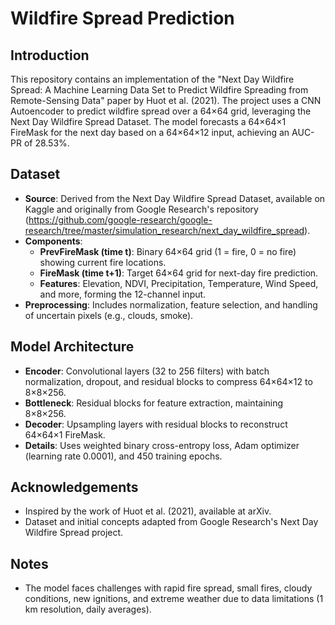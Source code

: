 # Wildfire Spread Prediction

## Introduction
This repository contains an implementation of the "Next Day Wildfire Spread: A Machine Learning Data Set to Predict Wildfire Spreading from Remote-Sensing Data" paper by Huot et al. (2021). The project uses a CNN Autoencoder to predict wildfire spread over a 64×64 grid, leveraging the Next Day Wildfire Spread Dataset. The model forecasts a 64×64×1 FireMask for the next day based on a 64×64×12 input, achieving an AUC-PR of 28.53%.

## Dataset
- **Source**: Derived from the Next Day Wildfire Spread Dataset, available on Kaggle and originally from Google Research's repository (https://github.com/google-research/google-research/tree/master/simulation_research/next_day_wildfire_spread).
- **Components**:
  - **PrevFireMask (time t)**: Binary 64×64 grid (1 = fire, 0 = no fire) showing current fire locations.
  - **FireMask (time t+1)**: Target 64×64 grid for next-day fire prediction.
  - **Features**: Elevation, NDVI, Precipitation, Temperature, Wind Speed, and more, forming the 12-channel input.
- **Preprocessing**: Includes normalization, feature selection, and handling of uncertain pixels (e.g., clouds, smoke).

## Model Architecture
- **Encoder**: Convolutional layers (32 to 256 filters) with batch normalization, dropout, and residual blocks to compress 64×64×12 to 8×8×256.
- **Bottleneck**: Residual blocks for feature extraction, maintaining 8×8×256.
- **Decoder**: Upsampling layers with residual blocks to reconstruct 64×64×1 FireMask.
- **Details**: Uses weighted binary cross-entropy loss, Adam optimizer (learning rate 0.0001), and 450 training epochs.

## Acknowledgements
- Inspired by the work of Huot et al. (2021), available at arXiv.
- Dataset and initial concepts adapted from Google Research's Next Day Wildfire Spread project.

## Notes
- The model faces challenges with rapid fire spread, small fires, cloudy conditions, new ignitions, and extreme weather due to data limitations (1 km resolution, daily averages).
